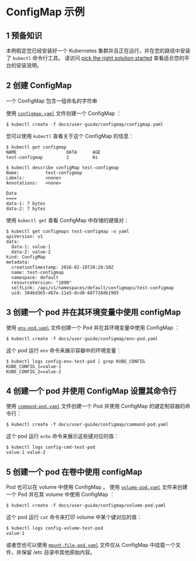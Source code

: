 <!-- # ConfigMap example -->
# ConfigMap 示例



<!-- ## Step Zero: Prerequisites -->
## 1 预备知识

<!-- This example assumes you have a Kubernetes cluster installed and running, and that you have
installed the `kubectl` command line tool somewhere in your path. Please see [pick the right solution
started](/docs/setup/pick-right-solution/) for installation instructions for your platform. -->
本例假定您已经安装好一个 Kubernetes 集群并且正在运行，并在您的路径中安装了 `kubectl` 命令行工具。 请访问 [pick the right solution
started](/docs/setup/pick-right-solution/) 查看适合您的平台的安装说明。

<!-- ## Step One: Create the ConfigMap -->
## 2 创建 ConfigMap

<!-- A ConfigMap contains a set of named strings. -->
一个 ConfigMap 包含一组命名的字符串

<!-- Use the [`configmap.yaml`](configmap.yaml) file to create a ConfigMap: -->
使用 [`configmap.yaml`](configmap.yaml) 文件创建一个 ConfigMap ：

```shell
$ kubectl create -f docs/user-guide/configmap/configmap.yaml
```

<!-- You can use `kubectl` to see information about the ConfigMap: -->
您可以使用 `kubectl` 查看关于这个 ConfigMap 的信息：

```shell
$ kubectl get configmap
NAME                   DATA      AGE
test-configmap         2         6s

$ kubectl describe configMap test-configmap
Name:          test-configmap
Labels:        <none>
Annotations:   <none>

Data
====
data-1: 7 bytes
data-2: 7 bytes
```

<!-- View the values of the keys with `kubectl get`: -->
使用 `kubectl get` 查看 ConfigMap 中存储的键值对：

```shell
$ kubectl get configmaps test-configmap -o yaml
apiVersion: v1
data:
  data-1: value-1
  data-2: value-2
kind: ConfigMap
metadata:
  creationTimestamp: 2016-02-18T20:28:50Z
  name: test-configmap
  namespace: default
  resourceVersion: "1090"
  selfLink: /api/v1/namespaces/default/configmaps/test-configmap
  uid: 384bd365-d67e-11e5-8cd0-68f728db1985
```

<!-- ## Step Two: Create a pod that consumes a configMap in environment variables -->
## 3 创建一个 pod 并在其环境变量中使用 configMap

<!-- Use the [`env-pod.yaml`](env-pod.yaml) file to create a Pod that consumes the
ConfigMap in environment variables. -->
使用 [`env-pod.yaml`](env-pod.yaml) 文件创建一个 Pod 并在其环境变量中使用 ConfigMap ：

```shell
$ kubectl create -f docs/user-guide/configmap/env-pod.yaml
```

<!-- This pod runs the `env` command to display the environment of the container: -->
这个 pod 运行 `env` 命令来展示容器中的环境变量：

```shell
$ kubectl logs config-env-test-pod | grep KUBE_CONFIG
KUBE_CONFIG_1=value-1
KUBE_CONFIG_2=value-2
```

<!-- ## Step Three: Create a pod that sets the command line using ConfigMap -->
## 4 创建一个 pod 并使用 ConfigMap 设置其命令行

<!-- Use the [`command-pod.yaml`](command-pod.yaml) file to create a Pod with a container
whose command is injected with the keys of a ConfigMap: -->
使用 [`command-pod.yaml`](command-pod.yaml) 文件创建一个 Pod 并使用 ConfigMap 的键定制容器的命令行：

```shell
$ kubectl create -f docs/user-guide/configmap/command-pod.yaml
```

<!-- This pod runs an `echo` command to display the keys: -->
这个 pod 运行 `echo` 命令来展示这些键对应的值：

```shell
$ kubectl logs config-cmd-test-pod
value-1 value-2
```

<!-- ## Step Four: Create a pod that consumes a configMap in a volume -->
## 5 创建一个 pod 在卷中使用 configMap

<!-- Pods can also consume ConfigMaps in volumes.  Use the [`volume-pod.yaml`](volume-pod.yaml) file to create a Pod that consumes the ConfigMap in a volume. -->
Pod 也可以在 volume 中使用 ConfigMap 。  使用 [`volume-pod.yaml`](volume-pod.yaml) 文件来创建一个 Pod 并在其 volume 中使用 ConfigMap ：

```shell
$ kubectl create -f docs/user-guide/configmap/volume-pod.yaml
```

<!-- This pod runs a `cat` command to print the value of one of the keys in the volume: -->
这个 pod 运行 `cat` 命令来打印 volume 中某个键对应的值：

```shell
$ kubectl logs config-volume-test-pod
value-1
```

<!-- Alternatively you can use [`mount-file-pod.yaml`](mount-file-pod.yaml) file to mount
only a file from ConfigMap, preserving original content of /etc directory. -->
或者您也可以使用 [`mount-file-pod.yaml`](mount-file-pod.yaml) 文件仅从 ConfigMap 中挂载一个文件，并保留 /etc 目录中其他原始内容。
